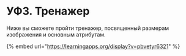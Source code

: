 # УФ3. Тренажер

Ниже вы сможете пройти тренажер, посвященный размерам изображения и основным атрибутам.

{% embed url="https://learningapps.org/display?v=pbvetyr6321" %}



